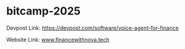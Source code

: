 # bitcamp-2025
Devpost Link: https://devpost.com/software/voice-agent-for-finance

Website Link: www.financewithnova.tech
